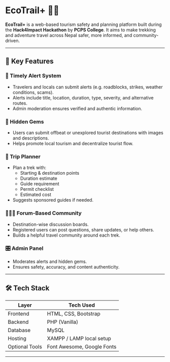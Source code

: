 # EcoTrail+ 🚶🌿

**EcoTrail+** is a web-based tourism safety and planning platform built during the **Hack4Impact Hackathon** by **PCPS College**. It aims to make trekking and adventure travel across Nepal safer, more informed, and community-driven.

---

## 🌟 Key Features

### 🔔 Timely Alert System
- Travelers and locals can submit alerts (e.g. roadblocks, strikes, weather conditions, scams).
- Alerts include title, location, duration, type, severity, and alternative routes.
- Admin moderation ensures verified and authentic information.

### 📍 Hidden Gems
- Users can submit offbeat or unexplored tourist destinations with images and descriptions.
- Helps promote local tourism and decentralize tourist flow.

### 🧭 Trip Planner
- Plan a trek with:
  - Starting & destination points
  - Duration estimate
  - Guide requirement
  - Permit checklist
  - Estimated cost
- Suggests sponsored guides if needed.

### 🧑‍🤝‍🧑 Forum-Based Community
- Destination-wise discussion boards.
- Registered users can post questions, share updates, or help others.
- Builds a helpful travel community around each trek.


### 🎛️ Admin Panel
- Moderates alerts and hidden gems.
- Ensures safety, accuracy, and content authenticity.

---

## 🛠️ Tech Stack

| Layer           | Tech Used        |
|----------------|------------------|
| Frontend       | HTML, CSS, Bootstrap |
| Backend        | PHP (Vanilla)     |
| Database       | MySQL             |
| Hosting        | XAMPP / LAMP local setup |
| Optional Tools | Font Awesome, Google Fonts |

---

